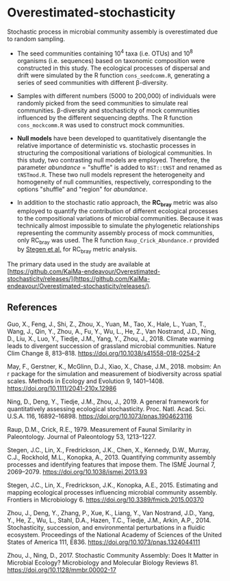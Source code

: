 # Overestimated-stochasticity
Stochastic process in microbial community assembly is overestimated due to random sampling.

- The seed communities containing 10<sup>4</sup> taxa (i.e. OTUs) and 10<sup>8</sup> organisms (i.e. sequences) based on taxonomic composition were constructed in this study. The ecological processes of dispersal and drift were simulated by the R function `cons_seedcomm.R`, generating a series of seed communities with different β-diversity.

- Samples with different numbers (5000 to 200,000) of individuals were randomly picked from the seed communities to simulate real communities. β-diversity and stochasticity of mock communities influenced by the different sequencing depths. The R function `cons_mockcomm.R` was used to construct mock communities.

- **Null models** have been developed to quantitatively disentangle the relative importance of deterministic vs. stochastic processes in structuring the compositional variations of biological communities. In this study, two contrasting null models are employed. Therefore, the parameter *abundance* = "shuffle" is added to `NST::tNST` and renamed as `tNSTmod.R`. These two null models represent the heterogeneity and homogeneity of null communities, respectively, corresponding to the options "shuffle" and "region" for *abundance*.

- In addition to the stochastic ratio approach, the **RC<SUB>bray</SUB>** metric was also employed to quantify the contribution of different ecological processes to the compositional variations of microbial communities. Because it was technically almost impossible to simulate the phylogenetic relationships representing the community assembly process of mock communities, only RC<SUB>bray</SUB> was used. The R function `Raup_Crick_Abundance.r` provided by [Stegen et al.](https://github.com/stegen/Stegen_etal_ISME_2013) for RC<SUB>bray</SUB> metric analysis.

The primary data used in the study are available at [https://github.com/KaiMa-endeavour/Overestimated-stochasticity/releases/](https://github.com/KaiMa-endeavour/Overestimated-stochasticity/releases/).

## References

Guo, X., Feng, J., Shi, Z., Zhou, X., Yuan, M., Tao, X., Hale, L., Yuan, T., Wang, J., Qin, Y., Zhou, A., Fu, Y., Wu, L., He, Z., Van Nostrand, J.D., Ning, D., Liu, X., Luo, Y., Tiedje, J.M., Yang, Y., Zhou, J., 2018. Climate warming leads to divergent succession of grassland microbial communities. Nature Clim Change 8, 813–818. https://doi.org/10.1038/s41558-018-0254-2

May, F., Gerstner, K., McGlinn, D.J., Xiao, X., Chase, J.M., 2018. mobsim: An r package for the simulation and measurement of biodiversity across spatial scales. Methods in Ecology and Evolution 9, 1401–1408. https://doi.org/10.1111/2041-210x.12986

Ning, D., Deng, Y., Tiedje, J.M., Zhou, J., 2019. A general framework for quantitatively assessing ecological stochasticity. Proc. Natl. Acad. Sci. U.S.A. 116, 16892–16898. https://doi.org/10.1073/pnas.1904623116

Raup, D.M., Crick, R.E., 1979. Measurement of Faunal Similarity in Paleontology. Journal of Paleontology 53, 1213–1227.

Stegen, J.C., Lin, X., Fredrickson, J.K., Chen, X., Kennedy, D.W., Murray, C.J., Rockhold, M.L., Konopka, A., 2013. Quantifying community assembly processes and identifying features that impose them. The ISME Journal 7, 2069–2079. https://doi.org/10.1038/ismej.2013.93

Stegen, J.C., Lin, X., Fredrickson, J.K., Konopka, A.E., 2015. Estimating and mapping ecological processes influencing microbial community assembly. Frontiers in Microbiology 6. https://doi.org/10.3389/fmicb.2015.00370

Zhou, J., Deng, Y., Zhang, P., Xue, K., Liang, Y., Van Nostrand, J.D., Yang, Y., He, Z., Wu, L., Stahl, D.A., Hazen, T.C., Tiedje, J.M., Arkin, A.P., 2014. Stochasticity, succession, and environmental perturbations in a fluidic ecosystem. Proceedings of the National Academy of Sciences of the United States of America 111, E836. https://doi.org/10.1073/pnas.1324044111

Zhou, J., Ning, D., 2017. Stochastic Community Assembly: Does It Matter in Microbial Ecology? Microbiology and Molecular Biology Reviews 81. https://doi.org/10.1128/mmbr.00002-17



